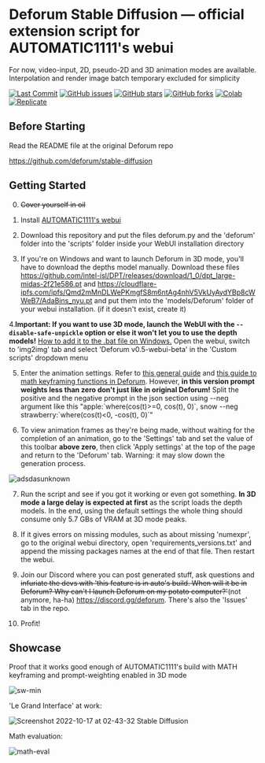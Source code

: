 
# Deforum Stable Diffusion — official extension script for AUTOMATIC1111's webui

For now, video-input, 2D, pseudo-2D and 3D animation modes are available. Interpolation and render image batch temporary excluded for simplicity

<p align="left">
    <a href="https://github.com/deforum-art/deforum-for-automatic1111-webui/commits"><img alt="Last Commit" src="https://img.shields.io/github/last-commit/deforum-art/deforum-for-automatic1111-webui"></a>
    <a href="https://github.com/deforum-art/deforum-for-automatic1111-webui/issues"><img alt="GitHub issues" src="https://img.shields.io/github/issues/deforum-art/deforum-for-automatic1111-webui"></a>
    <a href="https://github.com/deforum-art/deforum-for-automatic1111-webui/stargazers"><img alt="GitHub stars" src="https://img.shields.io/github/stars/deforum-art/deforum-for-automatic1111-webui"></a>
    <a href="https://github.com/deforum-art/deforum-for-automatic1111-webui/network"><img alt="GitHub forks" src="https://img.shields.io/github/forks/deforum-art/deforum-for-automatic1111-webui"></a>
    <a href="https://colab.research.google.com/github/deforum/stable-diffusion/blob/main/Deforum_Stable_Diffusion.ipynb"><img alt="Colab" src="https://colab.research.google.com/assets/colab-badge.svg"></a>  
    <a href="https://replicate.com/deforum/deforum_stable_diffusion"><img alt="Replicate" src="https://replicate.com/deforum/deforum_stable_diffusion/badge"></a>
</p>

## Before Starting

Read the README file at the original Deforum repo

https://github.com/deforum/stable-diffusion

## Getting Started

0. ~~Cover yourself in oil~~

1. Install [AUTOMATIC1111's webui](https://github.com/AUTOMATIC1111/stable-diffusion-webui/)

2. Download this repository and put the files deforum.py and the 'deforum' folder into the 'scripts' folder inside your WebUI installation directory

3. If you're on Windows and want to launch Deforum in 3D mode, you'll have to download the depths model manually. Download these files https://github.com/intel-isl/DPT/releases/download/1_0/dpt_large-midas-2f21e586.pt and https://cloudflare-ipfs.com/ipfs/Qmd2mMnDLWePKmgfS8m6ntAg4nhV5VkUyAydYBp8cWWeB7/AdaBins_nyu.pt and put them into the 'models/Deforum' folder of your webui installation. (if it doesn't exist, create it)

4.**Important: If you want to use 3D mode, launch the WebUI with the `--disable-safe-unpickle` option or else it won't let you to use the depth models!** [How to add it to the .bat file on Windows.](https://imgur.com/a/TJHglot) Open the webui, switch to 'img2img' tab and select 'Deforum v0.5-webui-beta' in the 'Custom scripts' dropdown menu

5. Enter the animation settings. Refer to [this general guide](https://docs.google.com/document/d/1pEobUknMFMkn8F5TMsv8qRzamXX_75BShMMXV8IFslI/edit) and [this guide to math keyframing functions in Deforum](https://docs.google.com/document/d/1pfW1PwbDIuW0cv-dnuyYj1UzPqe23BlSLTJsqazffXM/edit?usp=sharing). However, **in this version prompt weights less than zero don't just like in original Deforum!** Split the positive and the negative prompt in the json section using --neg argument like this "apple:\`where(cos(t)>=0, cos(t), 0)\`, snow --neg strawberry:\`where(cos(t)<0, -cos(t), 0)\`"

6. To view animation frames as they're being made, without waiting for the completion of an animation, go to the 'Settings' tab and set the value of this toolbar **above zero**, then click 'Apply settings' at the top of the page and return to the 'Deforum' tab. Warning: it may slow down the generation process.

![adsdasunknown](https://user-images.githubusercontent.com/14872007/196064311-1b79866a-e55b-438a-84a7-004ff30829ad.png)


7. Run the script and see if you got it working or even got something. **In 3D mode a large delay is expected at first** as the script loads the depth models. In the end, using the default settings the whole thing should consume only 5.7 GBs of VRAM at 3D mode peaks.

8. If it gives errors on missing modules, such as about missing 'numexpr', go to the original webui directory, open 'requirements_versions.txt' and append the missing packages names at the end of that file. Then restart the webui.

9. Join our Discord where you can post generated stuff, ask questions and ~~infuriate the devs with 'this feature is in auto's build. When will it be in Deforum? Why can't I launch Deforum on my potato computer?'~~(not anymore, ha-ha) https://discord.gg/deforum. There's also the 'Issues' tab in the repo.

10. Profit!

## Showcase

Proof that it works good enough of AUTOMATIC1111's build with MATH keyframing and prompt-weighting enabled in 3D mode

![sw-min](https://user-images.githubusercontent.com/14872007/195954681-6b0f5a8d-e575-4ce3-9c10-e39ffbbca6ac.gif)


'Le Grand Interface' at work:

![Screenshot 2022-10-17 at 02-43-32 Stable Diffusion](https://user-images.githubusercontent.com/14872007/196064518-8e827009-83e0-4a52-894c-77281e89b0d8.png)


Math evaluation:

![math-eval](https://user-images.githubusercontent.com/14872007/195957601-3c3fecab-5ef2-4a2f-9eba-3bb0c70bd4b8.png)



